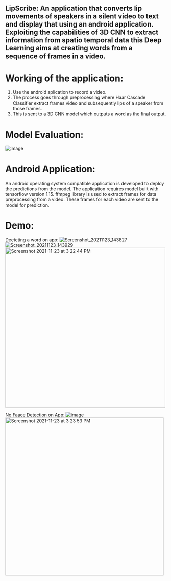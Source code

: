 ## LipScribe: An application that converts lip movements of speakers in a silent video to text and display that using an android application. Exploiting the capabilities of 3D CNN to extract information from spatio temporal data this Deep Learning aims at creating words from a sequence of frames in a video.

# Working of the application:
1. Use the android aplication to record a video.
2. The process goes through preprocessing where Haar Cascade Classifier extract frames video and subsequently lips of a speaker from those frames.
3. This is sent to a 3D CNN model which outputs a word as the final output.

# Model Evaluation:

![image](https://user-images.githubusercontent.com/10840984/143726926-f397b1ab-b195-4f4a-b50c-6edc0cf80a54.png)


# Android Application:
An android operating system compatible application is developed to deploy the predictions from the model. The application requires model built with tensorflow version 1.15. ffmpeg library is used to extract frames for data preprocessing from a video. These frames for each video are sent to the model for prediction. 

# Demo:
Deetcting a word on app:
![Screenshot_20211123_143827](https://user-images.githubusercontent.com/10840984/143726831-a7cdd624-aadd-458f-a1a0-2990a318baf1.png)
![Screenshot_20211123_143929](https://user-images.githubusercontent.com/10840984/143726841-f88224b0-c95f-4cfd-8051-e5c55b899091.png)
<img width="501" alt="Screenshot 2021-11-23 at 3 22 44 PM" src="https://user-images.githubusercontent.com/10840984/143726901-604f68d9-ccca-474f-935f-caefc8b7b2d6.png">

No Faace Detection on App:
![image](https://user-images.githubusercontent.com/10840984/143727120-8ec95f3c-b26c-40c0-a7f9-2c1544ea05bf.png)
<img width="496" alt="Screenshot 2021-11-23 at 3 23 53 PM" src="https://user-images.githubusercontent.com/10840984/143726904-89e8b691-b5a8-42fe-85b5-4af4f2e5ff24.png">
